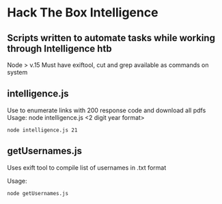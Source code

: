 # Hack The Box Intelligence

## Scripts written to automate tasks while working through Intelligence htb

Node > v.15 
Must have exiftool, cut and grep available as commands on system

## intelligence.js
Use to enumerate links with 200 response code and download all pdfs
Usage:
node intelligence.js <2 digit year format>
```shell
node intelligence.js 21
```


## getUsernames.js
Uses exift tool to compile list of usernames in .txt format

Usage:
```shell
node getUsernames.js
```
